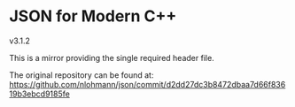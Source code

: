 JSON for Modern C++
===================

v3.1.2

This is a mirror providing the single required header file.

The original repository can be found at:
https://github.com/nlohmann/json/commit/d2dd27dc3b8472dbaa7d66f83619b3ebcd9185fe
